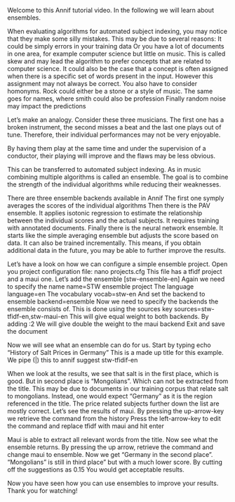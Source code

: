 Welcome to this Annif tutorial video. In the following we will learn about ensembles.

When evaluating algorithms for automated subject indexing, you may notice that they make some silly mistakes.
This may be due to several reasons:
It could be simply errors in your training data
Or you have a lot of documents in one area, for example computer science but little on music. This is called skew and may lead the algorithm to prefer concepts that are related to computer science.
It could also be the case that a concept is often assigned when there is a specific set of words present in the input. However this assignment may not always be correct.
You also have to consider homonyms. Rock could either be a stone or a style of music.
The same goes for names, where smith could also be profession
Finally random noise may impact the predictions

Let’s make an analogy. Consider these three musicians. The first one has a broken instrument, the second misses a beat and the last one plays out of tune. Therefore, their individual performances may not be very enjoyable.

By having them play at the same time and under the supervision of a conductor, their playing will improve and the flaws may be less obvious.

This can be transferred to automated subject indexing.
As in music combining multiple algorithms is called an ensemble.
The goal is to combine the strength of the individual algorithms while reducing their weaknesses.

There are three ensemble backends available in Annif
The first one symply averages the scores of the individual algorithms
Then there is the PAV ensemble. It applies isotonic regression to estimate the relationship between the individual scores and the actual subjects. It requires training with annotated documents.
Finally there is the neural network ensemble. It starts like the simple averaging ensemble but adjusts the score based on data. It can also be trained incrementally. This means, if you obtain additional data in the future, you may be able to further improve the results.

Let’s have a look on how we can configure a simple ensemble project.
Open you project configuration file:
nano projects.cfg
This file has a tfidf project and a maui one.
Let’s add the ensemble
[stw-ensemble-en]
Again we need to specify the name
name=STW ensemble project
The language
language=en
The vocabulary
vocab=stw-en
And set the backend to ensemble
backend=ensemble
Now we need to specify the backends the ensemble consists of.
This is done using the sources key
sources=stw-tfidf-en,stw-maui-en
This will give equal weight to both backends.
By adding
:2
We will give double the weight to the maui backend
Exit and save the document

Now we will see what an ensemble can do for us.
Start by typing
echo “History of Salt Prices in Germany”
This is a made up title for this example.
We pipe (|) this to
annif suggest stw-tfidif-en

When we look at the results, we see that salt is in the first place, which is good.
But in second place is “Mongolians”. Which can not be extracted from the title.
This may be due to documents in our training corpus that relate salt to mongolians.
Instead, one would expect “Germany” as it is the region referenced in the title.
The price related subjects further down the list are mostly correct.
Let’s see the results of maui.
By pressing the up-arrow-key we retrieve the command from the history
Press the left-arrow-key to edit the command and replace tfidf with maui and hit enter

Maui is able to extract all relevant words from the title.
Now see what the ensemble returns.
By pressing the up arrow, retrieve the command and change maui to ensemble.
Now we get “Germany in the second place”.
“Mongolians” is still in third place” but with a much lower score.
By cutting off the suggestions as 0.15 You would get acceptable results.

Now you have seen how you can use ensembles to improve your results. Thank you for watching!
